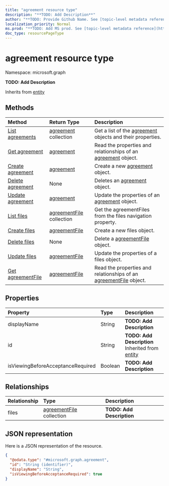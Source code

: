 ```yaml
---
title: "agreement resource type"
description: "**TODO: Add Description**"
author: "**TODO: Provide Github Name. See [topic-level metadata reference](https://msgo.azurewebsites.net/add/document/guidelines/metadata.html#topic-level-metadata)**"
localization_priority: Normal
ms.prod: "**TODO: Add MS prod. See [topic-level metadata reference](https://msgo.azurewebsites.net/add/document/guidelines/metadata.html#topic-level-metadata)**"
doc_type: resourcePageType
---
```


# agreement resource type


Namespace: microsoft.graph

**TODO: Add Description**


Inherits from [entity](../resources/entity.md)

## Methods
|Method|Return Type|Description|
|:---|:---|:---|
|[List agreements](../api/agreement-list.md)|[agreement](../resources/agreement.md) collection|Get a list of the [agreement](../resources/agreement.md) objects and their properties.|
|[Get agreement](../api/agreement-get.md)|[agreement](../resources/agreement.md)|Read the properties and relationships of an [agreement](../resources/agreement.md) object.|
|[Create agreement](../api/agreement-post-agreements.md)|[agreement](../resources/agreement.md)|Create a new [agreement](../resources/agreement.md) object.|
|[Delete agreement](../api/agreement-delete.md)|None|Deletes an [agreement](../resources/agreement.md) object.|
|[Update agreement](../api/agreement-update.md)|[agreement](../resources/agreement.md)|Update the properties of an [agreement](../resources/agreement.md) object.|
|[List files](../api/agreement-list-files.md)|[agreementFile](../resources/agreementfile.md) collection|Get the agreementFiles from the files navigation property.|
|[Create files](../api/agreement-post-files.md)|[agreementFile](../resources/agreementfile.md)|Create a new files object.|
|[Delete files](../api/agreement-delete-files.md)|None|Delete a [agreementFile](../resources/agreementfile.md) object.|
|[Update files](../api/agreement-update-files.md)|[agreementFile](../resources/agreementfile.md)|Update the properties of a files object.|
|[Get agreementFile](../api/agreementfile-get.md)|[agreementFile](../resources/agreementfile.md)|Read the properties and relationships of an [agreementFile](../resources/agreementfile.md) object.|

## Properties
|Property|Type|Description|
|:---|:---|:---|
|displayName|String|**TODO: Add Description**|
|id|String|**TODO: Add Description** Inherited from [entity](../resources/entity.md)|
|isViewingBeforeAcceptanceRequired|Boolean|**TODO: Add Description**|

## Relationships
|Relationship|Type|Description|
|:---|:---|:---|
|files|[agreementFile](../resources/agreementfile.md) collection|**TODO: Add Description**|

## JSON representation
Here is a JSON representation of the resource.
<!-- {
  "blockType": "resource",
  "keyProperty": "id",
  "@odata.type": "microsoft.graph.agreement",
  "baseType": "microsoft.graph.entity",
  "openType": false
}
-->
``` json
{
  "@odata.type": "#microsoft.graph.agreement",
  "id": "String (identifier)",
  "displayName": "String",
  "isViewingBeforeAcceptanceRequired": true
}
```

